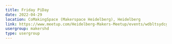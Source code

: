 ```yaml
---
title: Friday PiDay
date: 2022-04-29
location: CoMakingSpace (Makerspace Heidelberg), Heidelberg
link: https://www.meetup.com/Heidelberg-Makers-Meetup/events/wdbltsydcgbmc/
usergroup: makershd
type: usergroup
---
```

